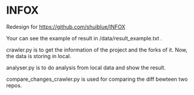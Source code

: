 # INFOX
Redesign for https://github.com/shuiblue/INFOX

Your can see the example of result in /data/result_example.txt . 

crawler.py is to get the information of the project and the forks of it. Now, the data is storing in local.

analyser.py is to do analysis from local data and show the result.

compare_changes_crawler.py is used for comparing the diff bewteen two repos.

